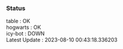 ### Status


table : OK  
hogwarts : OK  
icy-bot : DOWN  
Latest Update : 2023-08-10 00:43:18.336203
